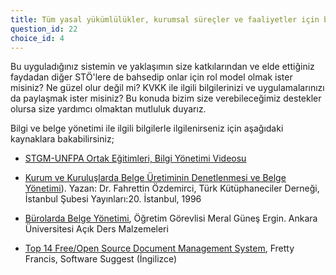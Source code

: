 ```yaml
---
title: Tüm yasal yükümlülükler, kurumsal süreçler ve faaliyetler için bilgi ve belgeleri tuttuğumuz düzenli ve sistematik bir yapımız var.
question_id: 22
choice_id: 4
---
```

Bu uyguladığınız sistemin ve yaklaşımın size katkılarından ve elde ettiğiniz faydadan diğer STÖ'lere de bahsedip onlar için rol model olmak ister misiniz? Ne güzel olur değil mi? KVKK ile ilgili bilgilerinizi ve uygulamalarınızı da paylaşmak ister misiniz? Bu konuda bizim size verebileceğimiz destekler olursa size yardımcı olmaktan mutluluk duyarız.

Bilgi ve belge yönetimi ile ilgili bilgilerle ilgilenirseniz için aşağıdaki kaynaklara bakabilirsiniz;

- [<u>STGM-UNFPA Ortak Eğitimleri, Bilgi Yönetimi Videosu</u>](https://www.youtube.com/watch?v=tlcphin7H3o&list=PLNNUSz3jzVL64sskDhRNadAhwPdVsD14-&index=7)

- [<u>Kurum ve Kuruluşlarda Belge Üretiminin Denetlenmesi ve Belge Yönetimi</u>](http://fahrettinozdemirci.com.tr/wp-content/uploads/2020/04/Kurum-ve-Kuruluslarda-Belge-U%CC%88retiminin-Denetlenmesi-ve-Belge-Yo%CC%88netimi.pdf)). Yazan: Dr. Fahrettin Özdemirci, Türk Kütüphaneciler Derneği, İstanbul Şubesi Yayınları:20. İstanbul, 1996

- [<u>Bürolarda Belge Yönetimi</u>](https://acikders.ankara.edu.tr/pluginfile.php/27061/mod_resource/content/2/2.B%C3%9CROLARDA%20BELGE%20Y%C3%96NET%C4%B0M%C4%B0.pdf), Öğretim Görevlisi Meral Güneş Ergin. Ankara Üniversitesi Açık Ders Malzemeleri

- [<u>Top 14 Free/Open Source Document Management System</u>](https://www.softwaresuggest.com/blog/free-open-source-document-management-system/), Fretty Francis, Software Suggest (İngilizce)

